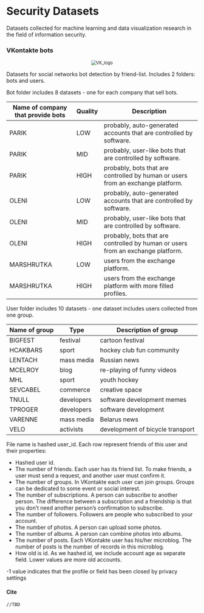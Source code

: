 # Security Datasets

Datasets collected for machine learning and data visualization research in the field of information security.

### VKontakte bots

<div style="text-align:center"><img src="https://upload.wikimedia.org/wikipedia/commons/2/21/VK.com-logo.svg" alt="VK_logo" style="zoom:80%;" /></div>

Datasets for social networks bot detection by friend-list. Includes 2 folders: bots and users.

Bot folder includes 8 datasets - one for each company that sell bots.

| Name of company that provide bots | Quality | Description                                                  |
| --------------------------------- | ------- | ------------------------------------------------------------ |
| PARIK                             | LOW     | probably, auto-generated accounts that are controlled by software. |
| PARIK                             | MID     | probably, user-like bots that are controlled by software.    |
| PARIK                             | HIGH    | probably, bots that are controlled by human or users from an exchange platform. |
| OLENI                             | LOW     | probably, auto-generated accounts that are controlled by software. |
| OLENI                             | MID     | probably, user-like bots that are controlled by software.    |
| OLENI                             | HIGH    | probably, bots that are controlled by human or users from an exchange platform. |
| MARSHRUTKA                        | LOW     | users from the exchange platform.                            |
| MARSHRUTKA                        | HIGH    | users from the exchange platform with more filled profiles.  |

User folder includes 10 datasets - one dataset includes users collected from one group.

| Name of group | Type       | Description of group             |
| ------------- | ---------- | -------------------------------- |
| BIGFEST       | festival   | cartoon festival                 |
| HCAKBARS      | sport      | hockey club fun community        |
| LENTACH       | mass media | Russian news                     |
| MCELROY       | blog       | re-playing of funny videos       |
| MHL           | sport      | youth hockey                     |
| SEVCABEL      | commerce   | creative space                   |
| TNULL         | developers | software development memes       |
| TPROGER       | developers | software development             |
| VARENNE       | mass media | Belarus news                     |
| VELO          | activists  | development of bicycle transport |

File name is hashed user_id. Each row represent friends of this user and their properties:

- Hashed user id.
- The number of friends. Each user has its friend list. To make friends, a user must send a request, and another user must confirm it.
- The number of groups. In VKontakte each user can join groups. Groups can be dedicated to some event or social interest.
- The number of subscriptions. A person can subscribe to another person. The difference between a subscription and a friendship is that you don’t need another person’s confirmation to subscribe.
- The number of followers. Followers are people who subscribed to your account.
- The number of photos. A person can upload some photos.
- The number of albums. A person can combine photos into albums.
- The number of posts. Each VKontakte user has his/her microblog. The number of posts is the number of records in this microblog.
- How old is id. As we hashed id, we include account age as separate field. Lower values are more old accounts.

-1 value indicates that the profile or field has been closed by privacy settings

#### Cite

```tex
//TBD
```
